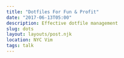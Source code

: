 ```yaml
---
title: "Dotfiles For Fun & Profit"
date: "2017-06-13T05:00"
description: Effective dotfile management
slug: dots
layout: layouts/post.njk
location: NYC Vim
tags: talk
---
```


<ResponsiveIFrame
  src="https://docs.google.com/presentation/d/e/2PACX-1vQZg4uXLyw5SMuTbyZJ--fksNQTq4Ih34aWwcdLq9bAe1BeKLpcP-d05UwAAtVJieh5WjkD0iJln4is/embed?start=false&loop=false&delayms=3000"
  frameborder="0"
  width="960"
  height="569"
  allowFullScreen={true}
/>
